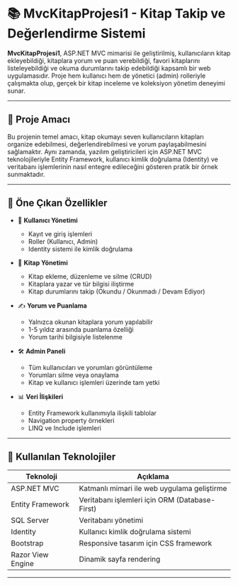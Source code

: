# 📚 MvcKitapProjesi1 - Kitap Takip ve Değerlendirme Sistemi

**MvcKitapProjesi1**, ASP.NET MVC mimarisi ile geliştirilmiş, kullanıcıların kitap ekleyebildiği, kitaplara yorum ve puan verebildiği, favori kitaplarını listeleyebildiği ve okuma durumlarını takip edebildiği kapsamlı bir web uygulamasıdır. Proje hem kullanıcı hem de yönetici (admin) rolleriyle çalışmakta olup, gerçek bir kitap inceleme ve koleksiyon yönetim deneyimi sunar.

---

## 🎯 Proje Amacı

Bu projenin temel amacı, kitap okumayı seven kullanıcıların kitapları organize edebilmesi, değerlendirebilmesi ve yorum paylaşabilmesini sağlamaktır. Aynı zamanda, yazılım geliştiricileri için ASP.NET MVC teknolojileriyle Entity Framework, kullanıcı kimlik doğrulama (Identity) ve veritabanı işlemlerinin nasıl entegre edileceğini gösteren pratik bir örnek sunmaktadır.

---

## 🚀 Öne Çıkan Özellikler

- 👥 **Kullanıcı Yönetimi**  
  - Kayıt ve giriş işlemleri
  - Roller (Kullanıcı, Admin)
  - Identity sistemi ile kimlik doğrulama

- 📖 **Kitap Yönetimi**  
  - Kitap ekleme, düzenleme ve silme (CRUD)
  - Kitaplara yazar ve tür bilgisi iliştirme
  - Kitap durumlarını takip (Okundu / Okunmadı / Devam Ediyor)

- ✍️ **Yorum ve Puanlama**  
  - Yalnızca okunan kitaplara yorum yapılabilir
  - 1-5 yıldız arasında puanlama özelliği
  - Yorum tarihi bilgisiyle listelenme

- 🛠️ **Admin Paneli**  
  - Tüm kullanıcıları ve yorumları görüntüleme
  - Yorumları silme veya onaylama
  - Kitap ve kullanıcı işlemleri üzerinde tam yetki

- 📊 **Veri İlişkileri**  
  - Entity Framework kullanımıyla ilişkili tablolar
  - Navigation property örnekleri
  - LINQ ve Include işlemleri

---

## 🧰 Kullanılan Teknolojiler

| Teknoloji | Açıklama |
|----------|----------|
| ASP.NET MVC | Katmanlı mimari ile web uygulama geliştirme |
| Entity Framework | Veritabanı işlemleri için ORM (Database-First) |
| SQL Server | Veritabanı yönetimi |
| Identity | Kullanıcı kimlik doğrulama sistemi |
| Bootstrap | Responsive tasarım için CSS framework |
| Razor View Engine | Dinamik sayfa rendering |

---


